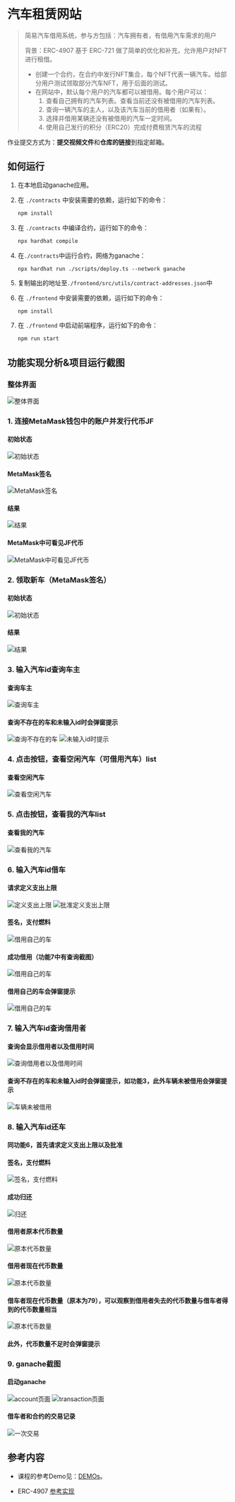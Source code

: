 # 汽车租赁网站

> 简易汽车借用系统，参与方包括：汽车拥有者，有借用汽车需求的用户
>
> 背景：ERC-4907 基于 ERC-721 做了简单的优化和补充，允许用户对NFT进行租借。
> - 创建一个合约，在合约中发行NFT集合，每个NFT代表一辆汽车。给部分用户测试领取部分汽车NFT，用于后面的测试。
> - 在网站中，默认每个用户的汽车都可以被借用。每个用户可以： 
>    1. 查看自己拥有的汽车列表。查看当前还没有被借用的汽车列表。
>    2. 查询一辆汽车的主人，以及该汽车当前的借用者（如果有）。
>    3. 选择并借用某辆还没有被借用的汽车一定时间。
>    4. 使用自己发行的积分（ERC20）完成付费租赁汽车的流程


作业提交方式为：**提交视频文件**和**仓库的链接**到指定邮箱。

## 如何运行


1. 在本地启动ganache应用。

2. 在 `./contracts` 中安装需要的依赖，运行如下的命令：
    ```bash
    npm install
    ```
3. 在 `./contracts` 中编译合约，运行如下的命令：
    ```bash
    npx hardhat compile
    ```
4. 在`./contracts`中运行合约，网络为ganache：

    ````
    npx hardhat run ./scripts/deploy.ts --network ganache
    ````
5. 复制输出的地址至`./frontend/src/utils/contract-addresses.json`中
6. 在 `./frontend` 中安装需要的依赖，运行如下的命令：
    ```bash
    npm install
    ```
7. 在 `./frontend` 中启动前端程序，运行如下的命令：
    ```bash
    npm run start
    ```

## 功能实现分析&项目运行截图

### 整体界面
![整体界面](picture/功能0.jpg)


### 1. 连接MetaMask钱包中的账户并发行代币JF
    
#### 初始状态

![初始状态](picture/功能1.1.jpg)

#### MetaMask签名

![MetaMask签名](picture/功能1.2.jpg)

#### 结果

![结果](picture/功能1.3.jpg)

#### MetaMask中可看见JF代币

![MetaMask中可看见JF代币](picture/功能1.4.jpg)


### 2. 领取新车（MetaMask签名）
#### 初始状态
![初始状态](picture/功能2.1.jpg)

#### 结果
![结果](picture/功能2.2.jpg)


### 3. 输入汽车id查询车主
#### 查询车主
![查询车主](picture/功能3.1.jpg)
#### 查询不存在的车和未输入id时会弹窗提示
![查询不存在的车](picture/功能3.2.jpg)
![未输入id时提示](picture/功能3.2.jpg)

### 4. 点击按钮，查看空闲汽车（可借用汽车）list
#### 查看空闲汽车
![查看空闲汽车](picture/功能4.1.jpg)

### 5. 点击按钮，查看我的汽车list
#### 查看我的汽车
![查看我的汽车](picture/功能5.1.jpg)

### 6. 输入汽车id借车
#### 请求定义支出上限
![定义支出上限](picture/功能6.2.jpg)
![批准定义支出上限](picture/功能6.3.jpg)
#### 签名，支付燃料
![借用自己的车](picture/功能6.4.jpg)
#### 成功借用（功能7中有查询截图）
![借用自己的车](picture/功能6.5.jpg)
#### 借用自己的车会弹窗提示
![借用自己的车](picture/功能6.1.jpg)


### 7. 输入汽车id查询借用者
#### 查询会显示借用者以及借用时间
![查询借用者以及借用时间](picture/功能7.1.jpg)
#### 查询不存在的车和未输入id时会弹窗提示，如功能3，此外车辆未被借用会弹窗提示
![车辆未被借用](picture/功能7.2.jpg)

### 8. 输入汽车id还车
#### 同功能6，首先请求定义支出上限以及批准
#### 签名，支付燃料
![签名，支付燃料](picture/功能8.1.jpg)
#### 成功归还
![归还](picture/功能8.2.jpg)
#### 借用者原本代币数量
![原本代币数量](picture/功能8.3.jpg)
#### 借用者现在代币数量
![原本代币数量](picture/功能8.4.jpg)
#### 借车者现在代币数量（原本为79），可以观察到借用者失去的代币数量与借车者得到的代币数量相当
![原本代币数量](picture/功能8.5.jpg)
#### 此外，代币数量不足时会弹窗提示

### 9. ganache截图
#### 启动ganache
![account页面](picture/功能9.1.jpg)
![transaction页面](picture/功能9.2.jpg)
#### 借车者和合约的交易记录
![一次交易](picture/功能8.3.jpg)

## 参考内容

- 课程的参考Demo见：[DEMOs](https://github.com/LBruyne/blockchain-course-demos)。

- ERC-4907 [参考实现](https://eips.ethereum.org/EIPS/eip-4907)

